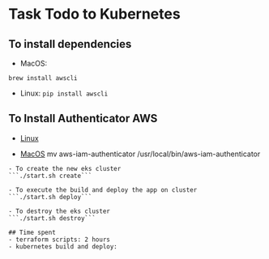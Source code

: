 # Task Todo to Kubernetes

## To install dependencies
- MacOS:
```
brew install awscli
```
- Linux:
```pip install awscli```

## To Install Authenticator AWS
- [Linux](https://amazon-eks.s3-us-west-2.amazonaws.com/1.10.3/2018-07-26/bin/linux/amd64/aws-iam-authenticator)

- [MacOS](https://amazon-eks.s3-us-west-2.amazonaws.com/1.10.3/2018-07-26/bin/darwin/amd64/aws-iam-authenticator)
 mv aws-iam-authenticator /usr/local/bin/aws-iam-authenticator
```
- To create the new eks cluster
```./start.sh create```

- To execute the build and deploy the app on cluster
```./start.sh deploy```

- To destroy the eks cluster
```./start.sh destroy```

## Time spent
- terraform scripts: 2 hours
- kubernetes build and deploy: 